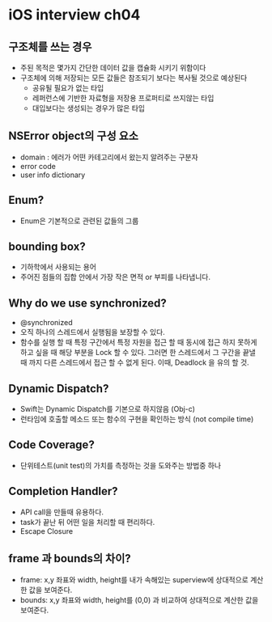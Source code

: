 # iOS interview ch04


## 구조체를 쓰는 경우
* 주된 목적은 몇가지 간단한 데이터 값을 캡슐화 시키기 위함이다
* 구조체에 의해 저장되는 모든 값들은 참조되기 보다는 복사될 것으로 예상된다
	* 공유될 필요가 없는 타입
	* 레퍼런스에 기반한 자료형을 저장용 프로퍼티로 쓰지않는 타입
	* 대입보다는 생성되는 경우가 많은 타입
	

## NSError object의 구성 요소
- domain : 에러가 어떤 카테고리에서 왔는지 알려주는 구분자
- error code
- user info dictionary

## Enum?
- Enum은 기본적으로 관련된 값들의 그룹

## bounding box? 
- 기하학에서 사용되는 용어
- 주어진 점들의 집합 안에서 가장 작은 면적 or 부피를 나타냅니다.

## Why do we use synchronized?
- @synchronized
- 오직 하나의 스레드에서 실행됨을 보장할 수 있다.
- 함수를 실행 할 때 특정 구간에서 특정 자원을 접근 할 때 동시에 접근 하지 못하게 하고 싶을 때 해당 부분을 Lock 할 수 있다. 그러면 한 스레드에서 그 구간을 끝낼 때 까지 다른 스레드에서 접근 할 수 없게 된다. 이때, Deadlock 을 유의 할 것.

## Dynamic Dispatch? 
- Swift는 Dynamic Dispatch를 기본으로 하지않음 (Obj-c)
- 런타임에 호출할 메소드 또는 함수의 구현을 확인하는 방식 (not compile time)

## Code Coverage?
- 단위테스트(unit test)의 가치를 측정하는 것을 도와주는 방법중 하나

## Completion Handler? 
- API call을 만들때 유용하다.
- task가 끝난 뒤 어떤 일을 처리할 때 편리하다.
- Escape Closure

## frame 과 bounds의 차이? 
- frame: x,y 좌표와 width, height를 내가 속해있는 superview에 상대적으로 계산한 값을 보여준다.
- bounds: x,y 좌표와 width, height를 (0,0) 과 비교하여 상대적으로 계산한 값을 보여준다.
